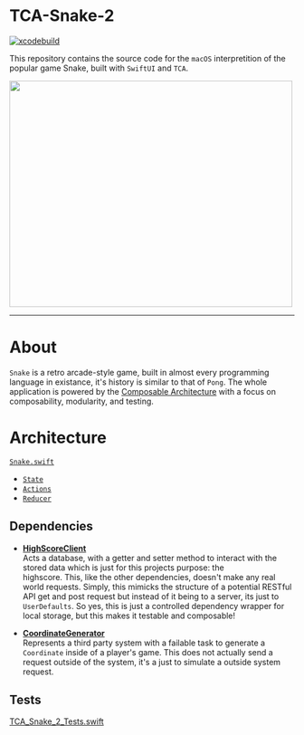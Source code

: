 # TCA-Snake-2
[![xcodebuild](https://github.com/p-larson/TCA-Snake-2/actions/workflows/xcodebuild.yml/badge.svg)](https://github.com/p-larson/TCA-Snake-2/actions/workflows/xcodebuild.yml)

This repository contains the source code for the `macOS` interpretition of the popular game Snake, built with `SwiftUI` and `TCA`. 

<img src="https://user-images.githubusercontent.com/22569521/233392660-85f50dc9-ad85-416b-95d0-bfc36958f346.gif" width=500px height=400px></img>

---

# About

`Snake` is a retro arcade-style game, built in almost every programming language in existance, it's history is similar to that of `Pong`. The whole application is powered by the [Composable Architecture](https://github.com/pointfreeco/swift-composable-architecture) with a focus on composability, modularity, and testing.

# Architecture

[`Snake.swift`](https://github.com/p-larson/TCA-Snake-2/blob/8c616eaf6cfb6fdbc770b76b1677acbafb08994d/TCA-Snake%202/Snake.swift)
- [`State`](https://github.com/p-larson/TCA-Snake-2/blob/8c616eaf6cfb6fdbc770b76b1677acbafb08994d/TCA-Snake%202/Snake.swift#L20)
- [`Actions`](https://github.com/p-larson/TCA-Snake-2/blob/8c616eaf6cfb6fdbc770b76b1677acbafb08994d/TCA-Snake%202/Snake.swift#L46)
- [`Reducer`](https://github.com/p-larson/TCA-Snake-2/blob/8c616eaf6cfb6fdbc770b76b1677acbafb08994d/TCA-Snake%202/Snake.swift#L73)

## Dependencies

* [**HighScoreClient**](https://github.com/p-larson/TCA-Snake-2/blob/8c616eaf6cfb6fdbc770b76b1677acbafb08994d/TCA-Snake%202/HighScoreClient.swift)
  <br> Acts a database, with a getter and setter method to interact with the stored data which is just for this projects purpose: the   
  highscore. This, like the other dependencies, doesn't make any real world requests. Simply, this mimicks the structure of a potential 
  RESTful API get and post request but instead of it being to a server, its just to `UserDefaults`. So yes, this is just a controlled 
  dependency wrapper for local storage, but this makes it testable and composable!

* [**CoordinateGenerator**](https://github.com/p-larson/TCA-Snake-2/blob/8c616eaf6cfb6fdbc770b76b1677acbafb08994d/TCA-Snake%202/CoordinateGenerator.swift)
  <br> Represents a third party system with a failable task to generate a `Coordinate` inside of a player's game. This does not actually send   a request outside of the system, it's a just to simulate a outside system request.
  
## Tests

[TCA_Snake_2_Tests.swift](https://github.com/p-larson/TCA-Snake-2/blob/8c616eaf6cfb6fdbc770b76b1677acbafb08994d/TCA-Snake%202%20Tests/TCA_Snake_2_Tests.swift)
